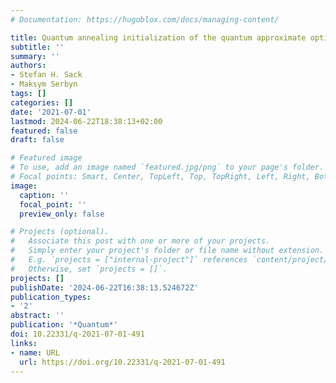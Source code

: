 ```yaml
---
# Documentation: https://hugoblox.com/docs/managing-content/

title: Quantum annealing initialization of the quantum approximate optimization algorithm
subtitle: ''
summary: ''
authors:
- Stefan H. Sack
- Maksym Serbyn
tags: []
categories: []
date: '2021-07-01'
lastmod: 2024-06-22T18:38:13+02:00
featured: false
draft: false

# Featured image
# To use, add an image named `featured.jpg/png` to your page's folder.
# Focal points: Smart, Center, TopLeft, Top, TopRight, Left, Right, BottomLeft, Bottom, BottomRight.
image:
  caption: ''
  focal_point: ''
  preview_only: false

# Projects (optional).
#   Associate this post with one or more of your projects.
#   Simply enter your project's folder or file name without extension.
#   E.g. `projects = ["internal-project"]` references `content/project/deep-learning/index.md`.
#   Otherwise, set `projects = []`.
projects: []
publishDate: '2024-06-22T16:38:13.524672Z'
publication_types:
- '2'
abstract: ''
publication: '*Quantum*'
doi: 10.22331/q-2021-07-01-491
links:
- name: URL
  url: https://doi.org/10.22331/q-2021-07-01-491
---
```


